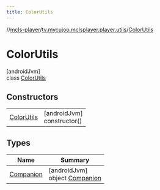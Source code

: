 ```yaml
---
title: ColorUtils
---
```

//[mcls-player](../../../index.html)/[tv.mycujoo.mclsplayer.player.utils](../index.html)/[ColorUtils](index.html)



# ColorUtils



[androidJvm]\
class [ColorUtils](index.html)



## Constructors


| | |
|---|---|
| [ColorUtils](-color-utils.html) | [androidJvm]<br>constructor() |


## Types


| Name | Summary |
|---|---|
| [Companion](-companion/index.html) | [androidJvm]<br>object [Companion](-companion/index.html) |

